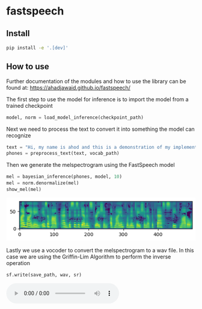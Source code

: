 # fastspeech

<!-- WARNING: THIS FILE WAS AUTOGENERATED! DO NOT EDIT! -->

## Install

``` sh
pip install -e '.[dev]'
```

## How to use

Further documentation of the modules and how to use the library can be
found at: https://ahadjawaid.github.io/fastspeech/

The first step to use the model for inference is to import the model
from a trained checkpoint

``` python
model, norm = load_model_inference(checkpoint_path)
```

Next we need to process the text to convert it into something the model
can recognize

``` python
text = "Hi, my name is ahod and this is a demonstration of my implementation of the fast speech model"
phones = preprocess_text(text, vocab_path)
```

Then we generate the melspectrogram using the FastSpeech model

``` python
mel = bayesian_inference(phones, model, 10)
mel = norm.denormalize(mel)
show_mel(mel)
```

![](index_files/figure-commonmark/cell-4-output-1.png)

Lastly we use a vocoder to convert the melspectrogram to a wav file. In
this case we are using the Griffin-Lim Algorithm to perform the inverse
operation

``` python
sf.write(save_path, wav, sr)
```

<audio src="https://github.com/ahadjawaid/fastspeech/blob/main/demonstration.wav?raw=true" controls>
Your browser does not support the audio element.
</audio>
